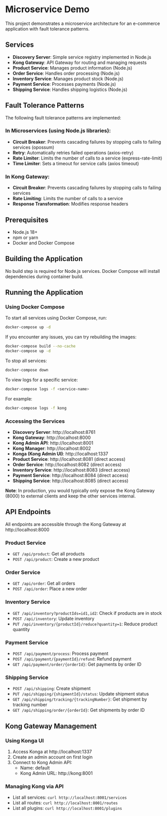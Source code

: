 # Microservice Demo

This project demonstrates a microservice architecture for an e-commerce application with fault tolerance patterns.

## Services

- **Discovery Server**: Simple service registry implemented in Node.js
- **Kong Gateway**: API Gateway for routing and managing requests
- **Product Service**: Manages product information (Node.js)
- **Order Service**: Handles order processing (Node.js)
- **Inventory Service**: Manages product stock (Node.js)
- **Payment Service**: Processes payments (Node.js)
- **Shipping Service**: Handles shipping logistics (Node.js)

## Fault Tolerance Patterns

The following fault tolerance patterns are implemented:

### In Microservices (using Node.js libraries):
- **Circuit Breaker**: Prevents cascading failures by stopping calls to failing services (opossum)
- **Retry**: Automatically retries failed operations (axios-retry)
- **Rate Limiter**: Limits the number of calls to a service (express-rate-limit)
- **Time Limiter**: Sets a timeout for service calls (axios timeout)

### In Kong Gateway:
- **Circuit Breaker**: Prevents cascading failures by stopping calls to failing services
- **Rate Limiting**: Limits the number of calls to a service
- **Response Transformation**: Modifies response headers

## Prerequisites

- Node.js 18+
- npm or yarn
- Docker and Docker Compose

## Building the Application

No build step is required for Node.js services. Docker Compose will install dependencies during container build.

## Running the Application

### Using Docker Compose

To start all services using Docker Compose, run:

```bash
docker-compose up -d
```

If you encounter any issues, you can try rebuilding the images:

```bash
docker-compose build --no-cache
docker-compose up -d
```

To stop all services:

```bash
docker-compose down
```

To view logs for a specific service:

```bash
docker-compose logs -f <service-name>
```

For example:
```bash
docker-compose logs -f kong
```

### Accessing the Services

- **Discovery Server**: http://localhost:8761
- **Kong Gateway**: http://localhost:8000
- **Kong Admin API**: http://localhost:8001
- **Kong Manager**: http://localhost:8002
- **Konga (Kong Admin UI)**: http://localhost:1337
- **Product Service**: http://localhost:8081 (direct access)
- **Order Service**: http://localhost:8082 (direct access)
- **Inventory Service**: http://localhost:8083 (direct access)
- **Payment Service**: http://localhost:8084 (direct access)
- **Shipping Service**: http://localhost:8085 (direct access)

**Note**: In production, you would typically only expose the Kong Gateway (8000) to external clients and keep the other services internal.

## API Endpoints

All endpoints are accessible through the Kong Gateway at http://localhost:8000

### Product Service
- `GET /api/product`: Get all products
- `POST /api/product`: Create a new product

### Order Service
- `GET /api/order`: Get all orders
- `POST /api/order`: Place a new order

### Inventory Service
- `GET /api/inventory?productIds=id1,id2`: Check if products are in stock
- `POST /api/inventory`: Update inventory
- `PUT /api/inventory/{productId}/reduce?quantity=1`: Reduce product quantity

### Payment Service
- `POST /api/payment/process`: Process payment
- `POST /api/payment/{paymentId}/refund`: Refund payment
- `GET /api/payment/order/{orderId}`: Get payments by order ID

### Shipping Service
- `POST /api/shipping`: Create shipment
- `PUT /api/shipping/{shipmentId}/status`: Update shipment status
- `GET /api/shipping/tracking/{trackingNumber}`: Get shipment by tracking number
- `GET /api/shipping/order/{orderId}`: Get shipments by order ID

## Kong Gateway Management

### Using Konga UI

1. Access Konga at http://localhost:1337
2. Create an admin account on first login
3. Connect to Kong Admin API:
   - Name: default
   - Kong Admin URL: http://kong:8001

### Managing Kong via API

- List all services: `curl http://localhost:8001/services`
- List all routes: `curl http://localhost:8001/routes`
- List all plugins: `curl http://localhost:8001/plugins`
